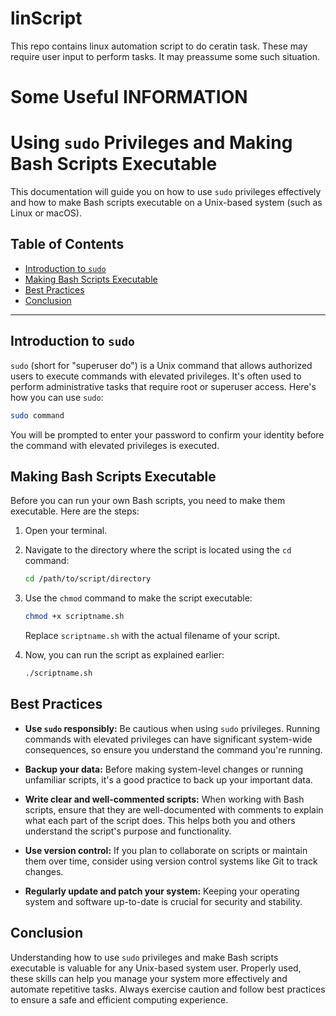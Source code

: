 # linScript
This repo contains linux automation script to do ceratin task.
These may require user input to perform tasks.
It may preassume some such situation.


# Some Useful INFORMATION

# Using `sudo` Privileges and Making Bash Scripts Executable

This documentation will guide you on how to use `sudo` privileges effectively and how to make Bash scripts executable on a Unix-based system (such as Linux or macOS).

## Table of Contents

- [Introduction to `sudo`](#introduction-to-sudo)
- [Making Bash Scripts Executable](#making-bash-scripts-executable)
- [Best Practices](#best-practices)
- [Conclusion](#conclusion)

---

## Introduction to `sudo`

`sudo` (short for "superuser do") is a Unix command that allows authorized users to execute commands with elevated privileges. It's often used to perform administrative tasks that require root or superuser access. Here's how you can use `sudo`:

```bash
sudo command
```

You will be prompted to enter your password to confirm your identity before the command with elevated privileges is executed.

## Making Bash Scripts Executable

Before you can run your own Bash scripts, you need to make them executable. Here are the steps:

1. Open your terminal.

2. Navigate to the directory where the script is located using the `cd` command:
   ```bash
   cd /path/to/script/directory
   ```

3. Use the `chmod` command to make the script executable:
   ```bash
   chmod +x scriptname.sh
   ```

   Replace `scriptname.sh` with the actual filename of your script.

4. Now, you can run the script as explained earlier:
   ```bash
   ./scriptname.sh
   ```

## Best Practices

- **Use `sudo` responsibly:** Be cautious when using `sudo` privileges. Running commands with elevated privileges can have significant system-wide consequences, so ensure you understand the command you're running.

- **Backup your data:** Before making system-level changes or running unfamiliar scripts, it's a good practice to back up your important data.

- **Write clear and well-commented scripts:** When working with Bash scripts, ensure that they are well-documented with comments to explain what each part of the script does. This helps both you and others understand the script's purpose and functionality.

- **Use version control:** If you plan to collaborate on scripts or maintain them over time, consider using version control systems like Git to track changes.

- **Regularly update and patch your system:** Keeping your operating system and software up-to-date is crucial for security and stability.

## Conclusion

Understanding how to use `sudo` privileges and make Bash scripts executable is valuable for any Unix-based system user. Properly used, these skills can help you manage your system more effectively and automate repetitive tasks. Always exercise caution and follow best practices to ensure a safe and efficient computing experience.
